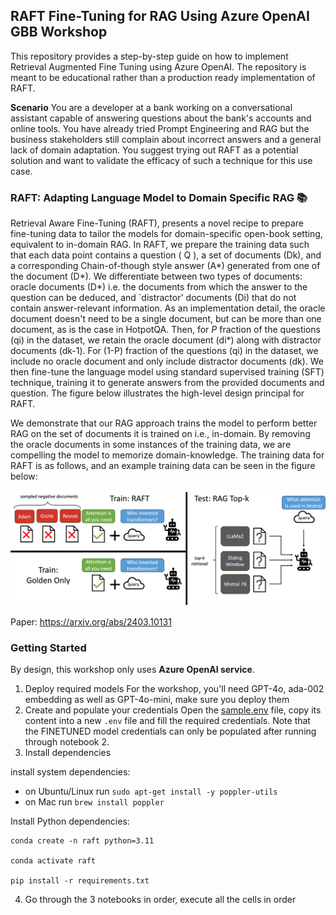 ## RAFT Fine-Tuning for RAG Using Azure OpenAI GBB Workshop

This repository provides a step-by-step guide on how to implement Retrieval Augmented Fine Tuning using Azure OpenAI. The repository is meant to be educational rather than a production ready implementation of RAFT. 

**Scenario** You are a developer at a bank working on a conversational assistant capable of answering questions about the bank's accounts and online tools. You have already tried Prompt Engineering and RAG but the business stakeholders still complain about incorrect answers and a general lack of domain adaptation. You suggest trying out RAFT as a potential solution and want to validate the efficacy of such a technique for this use case.

###  RAFT: Adapting Language Model to Domain Specific RAG 📚
Retrieval Aware Fine-Tuning (RAFT), presents a novel recipe to prepare fine-tuning data to tailor the models for domain-specific open-book setting, equivalent to in-domain RAG. In RAFT, we prepare the training data such that each data point contains a question ( Q ), a set of documents (Dk), and a corresponding Chain-of-though style answer (A*) generated from one of the document (D*). We differentiate between two types of documents: oracle documents (D*) i.e. the documents from which the answer to the question can be deduced, and `distractor' documents (Di) that do not contain answer-relevant information. As an implementation detail, the oracle document doesn't need to be a single document, but can be more than one document, as is the case in HotpotQA. Then, for $P$ fraction of the questions (qi) in the dataset, we retain the oracle document (di*) along with distractor documents (dk-1). For (1-P) fraction of the questions (qi) in the dataset, we include no oracle document and only include distractor documents (dk). We then fine-tune the language model using standard supervised training (SFT) technique, training it to generate answers from the provided documents and question. The figure below illustrates the high-level design principal for RAFT.

We demonstrate that our RAG approach trains the model to perform better RAG on the set of documents it is trained on i.e., in-domain. By removing the oracle documents in some instances of the training data, we are compelling the model to memorize domain-knowledge. The training data for RAFT is as follows, and an example training data can be seen in the figure below:

![alt text](static/raft.png)

Paper: https://arxiv.org/abs/2403.10131

### Getting Started

By design, this workshop only uses **Azure OpenAI service**. 

1. Deploy required models
For the workshop, you'll need GPT-4o, ada-002 embedding as well as GPT-4o-mini, make sure you deploy them
2. Create and populate your credentials
Open the [sample.env](./sample.env) file, copy its content into a new `.env` file and fill the required credentials. Note that the FINETUNED model credentials can only be populated after running through notebook 2.
3. Install dependencies

install system dependencies:

- on Ubuntu/Linux run `sudo apt-get install -y poppler-utils`
- on Mac run `brew install poppler`

Install Python dependencies:
```shell
conda create -n raft python=3.11

conda activate raft

pip install -r requirements.txt
```
4. Go through the 3 notebooks in order, execute all the cells in order 



